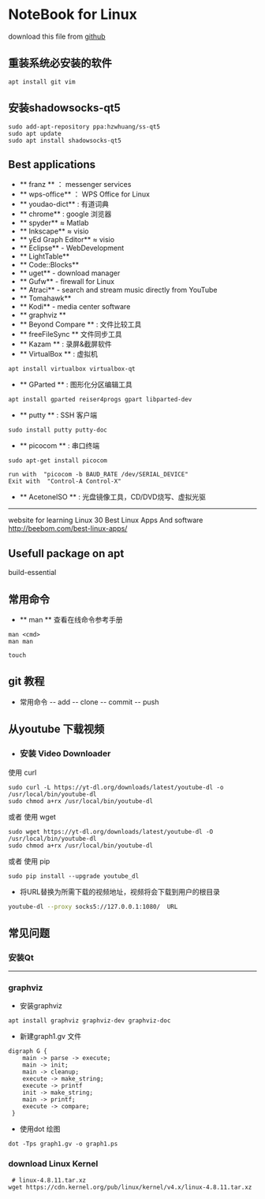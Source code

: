 # NoteBook for Linux

download this file from [github](https://github.com/falwat/notebook)

## 重装系统必安装的软件
```
apt install git vim
```

## 安装shadowsocks-qt5 
```
sudo add-apt-repository ppa:hzwhuang/ss-qt5
sudo apt update
sudo apt install shadowsocks-qt5
```
## Best applications

- ** franz ** ： messenger services
- ** wps-office** ： WPS Office for Linux
- ** youdao-dict** : 有道词典 
- ** chrome** : google 浏览器
- ** spyder** ≈ Matlab
- ** Inkscape** ≈ visio
- ** yEd Graph Editor** ≈ visio
- ** Eclipse** - WebDevelopment
- ** LightTable**
- ** Code::Blocks**
- ** uget** - download manager
- ** Gufw** - firewall for Linux
- ** Atraci** - search and stream music directly from YouTube
- ** Tomahawk**
- ** Kodi** - media center software
- ** graphviz **
- ** Beyond Compare ** : 文件比较工具
- ** freeFileSync ** 文件同步工具
- ** Kazam ** : 录屏&截屏软件
- ** VirtualBox ** : 虚拟机
```
apt install virtualbox virtualbox-qt
```

- ** GParted ** : 图形化分区编辑工具
```
apt install gparted reiser4progs gpart libparted-dev 
```
- ** putty ** : SSH 客户端
```
sudo install putty putty-doc
```
- ** picocom ** : 串口终端
```
sudo apt-get install picocom

run with  "picocom -b BAUD_RATE /dev/SERIAL_DEVICE"
Exit with  "Control-A Control-X"
```


- ** AcetoneISO ** : 光盘镜像工具，CD/DVD烧写、虚拟光驱
--------------------------
website for learning Linux
30 Best Linux Apps And software <http://beebom.com/best-linux-apps/>


## Usefull package on apt
build-essential

## 常用命令
- ** man ** 查看在线命令参考手册
```
man <cmd>
man man
```
```
touch
```

## git 教程
- 常用命令
-- add
-- clone
-- commit
-- push

## 从youtube 下载视频
- ### 安装 Video Downloader
使用 curl
```
sudo curl -L https://yt-dl.org/downloads/latest/youtube-dl -o /usr/local/bin/youtube-dl
sudo chmod a+rx /usr/local/bin/youtube-dl
```
或者 使用 wget
``` 
sudo wget https://yt-dl.org/downloads/latest/youtube-dl -O /usr/local/bin/youtube-dl
sudo chmod a+rx /usr/local/bin/youtube-dl 
``` 
或者 使用 pip
``` 
sudo pip install --upgrade youtube_dl
``` 
- 将URL替换为所需下载的视频地址，视频将会下载到用户的根目录
``` bash
youtube-dl --proxy socks5://127.0.0.1:1080/  URL
``` 

## 常见问题 

### 安装Qt 
-----
### graphviz
- 安装graphviz
``` 
apt install graphviz graphviz-dev graphviz-doc
```
- 新建graph1.gv 文件
```
digraph G {
    main -> parse -> execute;
    main -> init;
    main -> cleanup;
    execute -> make_string;
    execute -> printf
    init -> make_string;
    main -> printf;
    execute -> compare;
 }
```
- 使用dot 绘图
```
dot -Tps graph1.gv -o graph1.ps
```
### download Linux Kernel
```
 # linux-4.8.11.tar.xz
wget https://cdn.kernel.org/pub/linux/kernel/v4.x/linux-4.8.11.tar.xz
```

